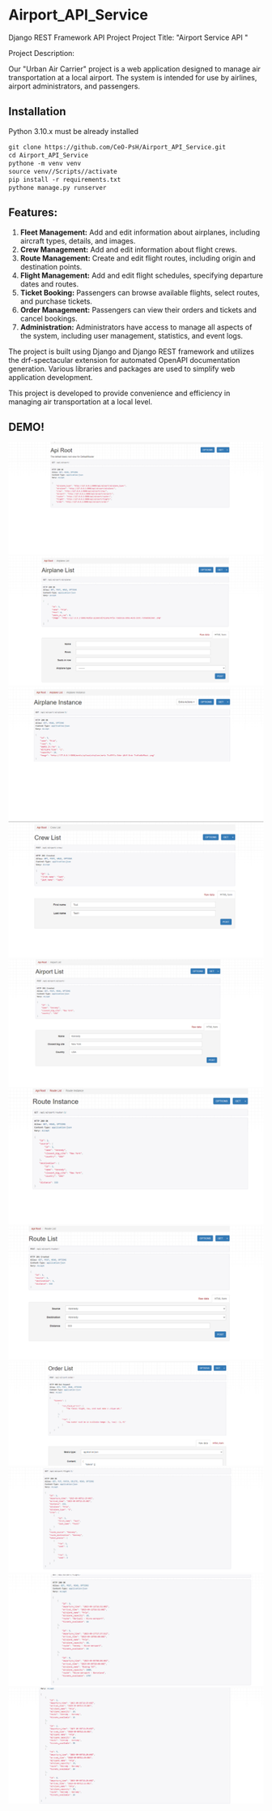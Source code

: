# Airport_API_Service

Django REST Framework API Project 
Project Title: "Airport Service API "

Project Description:

Our "Urban Air Carrier" project is a web application designed to manage air transportation at a local airport. The system is intended for use by airlines, airport administrators, and passengers.


## Installation

Python 3.10.x must be already installed

```shell
git clone https://github.com/CeO-PsH/Airport_API_Service.git
cd Airport_API_Service
pythone -m venv venv
source venv//Scripts//activate
pip install -r requirements.txt
pythone manage.py runserver
```
## Features:
1. **Fleet Management:** Add and edit information about airplanes, including aircraft types, details, and images.
2. **Crew Management:** Add and edit information about flight crews.
3. **Route Management:** Create and edit flight routes, including origin and destination points.
4. **Flight Management:** Add and edit flight schedules, specifying departure dates and routes.
5. **Ticket Booking:** Passengers can browse available flights, select routes, and purchase tickets.
6. **Order Management:** Passengers can view their orders and tickets and cancel bookings.
7. **Administration:** Administrators have access to manage all aspects of the system, including user management, statistics, and event logs.

The project is built using Django and Django REST framework and utilizes the drf-spectacular extension for automated OpenAPI documentation generation. Various libraries and packages are used to simplify web application development.

This project is developed to provide convenience and efficiency in managing air transportation at a local level.

## DEMO!
![Page1.png](Photo_of_pages/Page1.png)
![Page2.png](Photo_of_pages%2FPage2.png)
![Page4.png](Photo_of_pages%2FPage4.png)
![Page3.png](Photo_of_pages%2FPage3.png)
![Page5.png](Photo_of_pages%2FPage5.png)
![Page6.png](Photo_of_pages%2FPage6.png)
![Page7.png](Photo_of_pages%2FPage7.png)
![Page8.png](Photo_of_pages%2FPage8.png)
![Page9.png](Photo_of_pages%2FPage9.png)
![Page10.png](Photo_of_pages%2FPage10.png)
![Page11.png](Photo_of_pages%2FPage11.png)
